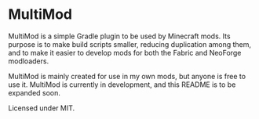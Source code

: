 # MultiMod

MultiMod is a simple Gradle plugin to be used by Minecraft mods. Its purpose is to make build scripts smaller,
reducing duplication among them, and to make it easier to develop mods for both the Fabric and NeoForge modloaders.

MultiMod is mainly created for use in my own mods, but anyone is free to use it. MultiMod is currently in development,
and this README is to be expanded soon.

Licensed under MIT.
